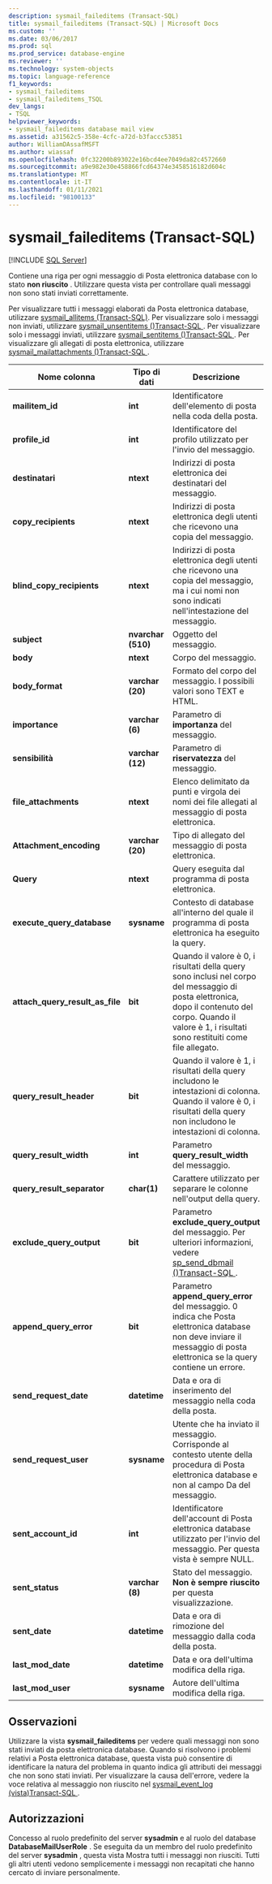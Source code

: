 ```yaml
---
description: sysmail_faileditems (Transact-SQL)
title: sysmail_faileditems (Transact-SQL) | Microsoft Docs
ms.custom: ''
ms.date: 03/06/2017
ms.prod: sql
ms.prod_service: database-engine
ms.reviewer: ''
ms.technology: system-objects
ms.topic: language-reference
f1_keywords:
- sysmail_faileditems
- sysmail_faileditems_TSQL
dev_langs:
- TSQL
helpviewer_keywords:
- sysmail_faileditems database mail view
ms.assetid: a31562c5-358e-4cfc-a72d-b3faccc53851
author: WilliamDAssafMSFT
ms.author: wiassaf
ms.openlocfilehash: 0fc32200b893022e16bcd4ee7049da82c4572660
ms.sourcegitcommit: a9e982e30e458866fcd64374e3458516182d604c
ms.translationtype: MT
ms.contentlocale: it-IT
ms.lasthandoff: 01/11/2021
ms.locfileid: "98100133"
---
```

# <a name="sysmail_faileditems-transact-sql"></a>sysmail_faileditems (Transact-SQL)
[!INCLUDE [SQL Server](../../includes/applies-to-version/sqlserver.md)]

  Contiene una riga per ogni messaggio di Posta elettronica database con lo stato **non riuscito** . Utilizzare questa vista per controllare quali messaggi non sono stati inviati correttamente.  
  
 Per visualizzare tutti i messaggi elaborati da Posta elettronica database, utilizzare [sysmail_allitems &#40;Transact-SQL&#41;](../../relational-databases/system-catalog-views/sysmail-allitems-transact-sql.md). Per visualizzare solo i messaggi non inviati, utilizzare [sysmail_unsentitems &#40;&#41;Transact-SQL ](../../relational-databases/system-catalog-views/sysmail-unsentitems-transact-sql.md). Per visualizzare solo i messaggi inviati, utilizzare [sysmail_sentitems &#40;&#41;Transact-SQL ](../../relational-databases/system-catalog-views/sysmail-sentitems-transact-sql.md). Per visualizzare gli allegati di posta elettronica, utilizzare [sysmail_mailattachments &#40;&#41;Transact-SQL ](../../relational-databases/system-catalog-views/sysmail-mailattachments-transact-sql.md).  
  
|Nome colonna|Tipo di dati|Descrizione|  
|-----------------|---------------|-----------------|  
|**mailitem_id**|**int**|Identificatore dell'elemento di posta nella coda della posta.|  
|**profile_id**|**int**|Identificatore del profilo utilizzato per l'invio del messaggio.|  
|**destinatari**|**ntext**|Indirizzi di posta elettronica dei destinatari del messaggio.|  
|**copy_recipients**|**ntext**|Indirizzi di posta elettronica degli utenti che ricevono una copia del messaggio.|  
|**blind_copy_recipients**|**ntext**|Indirizzi di posta elettronica degli utenti che ricevono una copia del messaggio, ma i cui nomi non sono indicati nell'intestazione del messaggio.|  
|**subject**|**nvarchar (510)**|Oggetto del messaggio.|  
|**body**|**ntext**|Corpo del messaggio.|  
|**body_format**|**varchar (20)**|Formato del corpo del messaggio. I possibili valori sono TEXT e HTML.|  
|**importance**|**varchar (6)**|Parametro di **importanza** del messaggio.|  
|**sensibilità**|**varchar (12)**|Parametro di **riservatezza** del messaggio.|  
|**file_attachments**|**ntext**|Elenco delimitato da punti e virgola dei nomi dei file allegati al messaggio di posta elettronica.|  
|**Attachment_encoding**|**varchar (20)**|Tipo di allegato del messaggio di posta elettronica.|  
|**Query**|**ntext**|Query eseguita dal programma di posta elettronica.|  
|**execute_query_database**|**sysname**|Contesto di database all'interno del quale il programma di posta elettronica ha eseguito la query.|  
|**attach_query_result_as_file**|**bit**|Quando il valore è 0, i risultati della query sono inclusi nel corpo del messaggio di posta elettronica, dopo il contenuto del corpo. Quando il valore è 1, i risultati sono restituiti come file allegato.|  
|**query_result_header**|**bit**|Quando il valore è 1, i risultati della query includono le intestazioni di colonna. Quando il valore è 0, i risultati della query non includono le intestazioni di colonna.|  
|**query_result_width**|**int**|Parametro **query_result_width** del messaggio.|  
|**query_result_separator**|**char(1)**|Carattere utilizzato per separare le colonne nell'output della query.|  
|**exclude_query_output**|**bit**|Parametro **exclude_query_output** del messaggio. Per ulteriori informazioni, vedere [sp_send_dbmail &#40;&#41;Transact-SQL ](../../relational-databases/system-stored-procedures/sp-send-dbmail-transact-sql.md).|  
|**append_query_error**|**bit**|Parametro **append_query_error** del messaggio. 0 indica che Posta elettronica database non deve inviare il messaggio di posta elettronica se la query contiene un errore.|  
|**send_request_date**|**datetime**|Data e ora di inserimento del messaggio nella coda della posta.|  
|**send_request_user**|**sysname**|Utente che ha inviato il messaggio. Corrisponde al contesto utente della procedura di Posta elettronica database e non al campo Da del messaggio.|  
|**sent_account_id**|**int**|Identificatore dell'account di Posta elettronica database utilizzato per l'invio del messaggio. Per questa vista è sempre NULL.|  
|**sent_status**|**varchar (8)**|Stato del messaggio. **Non è sempre riuscito** per questa visualizzazione.|  
|**sent_date**|**datetime**|Data e ora di rimozione del messaggio dalla coda della posta.|  
|**last_mod_date**|**datetime**|Data e ora dell'ultima modifica della riga.|  
|**last_mod_user**|**sysname**|Autore dell'ultima modifica della riga.|  
  
## <a name="remarks"></a>Osservazioni  
 Utilizzare la vista **sysmail_faileditems** per vedere quali messaggi non sono stati inviati da posta elettronica database. Quando si risolvono i problemi relativi a Posta elettronica database, questa vista può consentire di identificare la natura del problema in quanto indica gli attributi dei messaggi che non sono stati inviati. Per visualizzare la causa dell'errore, vedere la voce relativa al messaggio non riuscito nel [sysmail_event_log &#40;vista&#41;Transact-SQL ](../../relational-databases/system-catalog-views/sysmail-event-log-transact-sql.md) .  
  
## <a name="permissions"></a>Autorizzazioni  
 Concesso al ruolo predefinito del server **sysadmin** e al ruolo del database **DatabaseMailUserRole** . Se eseguita da un membro del ruolo predefinito del server **sysadmin** , questa vista Mostra tutti i messaggi non riusciti. Tutti gli altri utenti vedono semplicemente i messaggi non recapitati che hanno cercato di inviare personalmente.  
  
  
